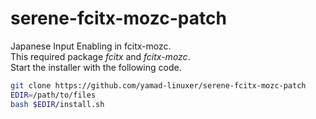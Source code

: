 # serene-fcitx-mozc-patch
Japanese Input Enabling in fcitx-mozc.<br>
This required package *fcitx* and *fcitx-mozc*.<br>
Start the installer with the following code.<br>

```bash
git clone https://github.com/yamad-linuxer/serene-fcitx-mozc-patch
EDIR=/path/to/files
bash $EDIR/install.sh
```
